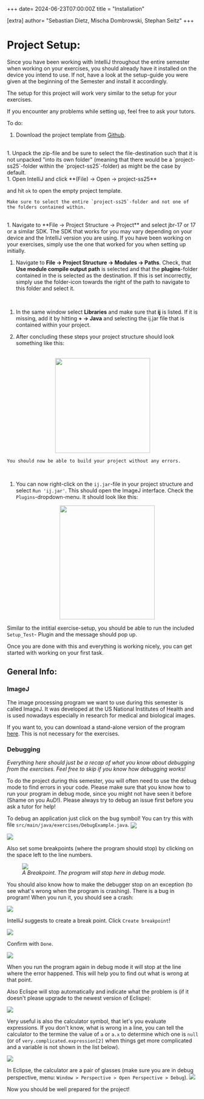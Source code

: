 +++
date= 2024-06-23T07:00:00Z
title = "Installation"

[extra]
author= "Sebastian Dietz, Mischa Dombrowski, Stephan Seitz"
+++

# Project Setup:

Since you have been working with IntelliJ throughout the entire semester when working on your exercises, you should already have it installed on the device you intend to use.
If not, have a look at the setup-guide you were given at the beginning of the Semester and install it accordingly.

The setup for this project will work very similar to the setup for your exercises.

If you encounter any problems while setting up, feel free to ask your tutors.

To do:

1. Download the project template from [Github](https://github.com/mt2-erlangen/project_ss2024).
<br>
1. Unpack the zip-file and be sure to select the file-destination such that it is not unpacked "into its own folder" (meaning that there would be a `project-ss25`-folder within the `project-ss25`-folder) as might be the case by default.
 <br>
1. Open IntelliJ and click  **(File) &rarr; Open &rarr; project-ss25**

   and hit `ok` to open the empty project template.

    Make sure to select the entire `project-ss25`-folder and not one of the folders contained within.
<br>
1. Navigate to **File &rarr; Project Structure &rarr; Project** and select jbr-17 or 17 or a similar SDK.
 The SDK that works for you may vary depending on your device and the IntelliJ version you are using. If you have been working on your exercises, simply use the one that worked for you when setting up initially.
 <br>

1.  Navigate to **File → Project Structure → Modules → Paths**.
 Check, that **Use module compile output path** is selected and that the
 **plugins**-folder contained in the is selected as the destination. If this is set
 incorrectly, simply use the folder-icon towards the right of the path to navigate to
 this folder and select it.
 <br>

1.  In the same window select **Libraries** and make sure that **ij** is listed.
 If it is missing, add it by hitting **+ → Java** and selecting the ij.jar file that is contained within your project.

1. After concluding these steps your project structure should look something like this:   
<br/>

   <center><img src="../project_structure.png" width="250" height="250"></center>

    You should now be able to build your project without any errors.

<br>

1. You can now right-click on the `ij.jar`-file in your project structure and select ``Run 'ij.jar'``. This should open the ImageJ interface. Check the `Plugins`-dropdown-menu. It should look like this:
    <br/>

    <center><img src="../Plugins_dropdown.png" width="250" height="300"></center>

Similar to the intitial exercise-setup, you should be able to run the included ``Setup_Test``- Plugin and the message should pop up.

Once you are done with this and everything is working nicely, you can get started with working on your first task.

## General Info:

### ImageJ

The image processing program we want to use during this semester is called ImageJ.
It was developed at the US National Institutes of Health and is used nowadays especially in research
for medical and biological images.

If you want to, you can download a stand-alone version of the program [here](https://fiji.sc/).
This is not necessary for the exercises.


### Debugging

<i>Everything here should just be a recap of what you know about debugging from the exercises. Feel free to skip if you know how debugging works!</i>

To do the project during this semester, you will often need to use the debug mode to find errors in your code.
Please make sure that you know how to run your program in debug mode, since you might not have seen it before (Shame on you AuD!).
Please always try to debug an issue first before you ask a tutor for help!

To debug an application just click on the bug symbol! You can try this with file `src/main/java/exercises/DebugExample.java`.
<img align="center" src="../debug_intellj.png" ></td>

<img align="center" src="../debug_eclipse.png" ></td>

Also set some breakpoints (where the program should stop) by clicking on the space left to the line numbers.

<figure>
<img align="center" src="../eclipse_breakpoint.png" ></td>
<figcaption><i>A Breakpoint. The program will stop here in debug mode.</i></figcaption>
</figure>


You should also know how to make the debugger stop on an exception (to see what's wrong when the program is crashing).
There is a bug in program! When you run it, you should see a crash:

![](../exception_breakpoint_intellj.png)

IntelliJ suggests to create a break point. Click `Create breakpoint`!

![](../exception_breakpoint_intellij2.png)

Confirm with `Done`.

![](../exception_breakpoint_intellij3.png)

When you run the program again in debug mode it will stop at the line where the error happened.
This will help you to find out what is wrong at that point.

Also Eclispe will stop automatically and indicate what the problem is (if it doesn't please upgrade to the newest version of Eclispe):

![](../exception_breakpoint_eclipse.png)

Very useful is also the calculator symbol, that let's you evaluate expressions.
If you don't know, what is wrong in a line, you can tell the calculator to the termine the value of `a` or `a.x` to determine which one
is `null` (or of `very.complicated.expression[2]` when things get more complicated and a variable is not shown in the list below).

![](../intellij_calculator.png)

In Eclipse, the calculator are a pair of glasses (make sure you are in debug perspective, menu: `Window > Perspective > Open Perspective > Debug`).
![](../eclipse_watches.png)

Now you should be well prepared for the project!
